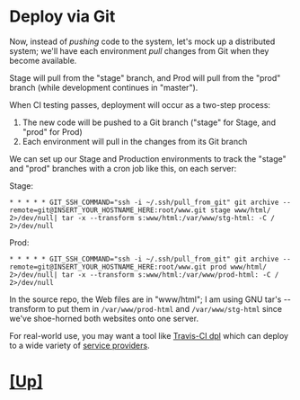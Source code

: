# Deploy via Git

Now, instead of _pushing_ code to the system, let's mock up
a distributed system; we'll
have each environment _pull_ changes from Git when they
become available.

Stage will pull from the "stage" branch, and Prod will pull
from the "prod" branch (while development continues
in "master").

When CI testing passes, deployment will occur as a two-step process:
1. The new code will be pushed to a Git branch ("stage" for Stage, and "prod" for Prod)
2. Each environment will pull in the changes from its Git branch

We can set up our Stage and Production environments to track the "stage" and "prod" branches with a cron job like this, on each server:

Stage:
``` 
* * * * * GIT_SSH_COMMAND="ssh -i ~/.ssh/pull_from_git" git archive --remote=git@INSERT_YOUR_HOSTNAME_HERE:root/www.git stage www/html/ 2>/dev/null| tar -x --transform s:www/html:/var/www/stg-html: -C / 2>/dev/null

```

Prod:
```
* * * * * GIT_SSH_COMMAND="ssh -i ~/.ssh/pull_from_git" git archive --remote=git@INSERT_YOUR_HOSTNAME_HERE:root/www.git prod www/html/ 2>/dev/null| tar -x --transform s:www/html:/var/www/prod-html: -C / 2>/dev/null
```

In the source repo, the Web files are in "www/html"; I am using GNU tar's --transform
to put them in `/var/www/prod-html` and `/var/www/stg-html` since we've shoe-horned
both websites onto one server.

For real-world use, you may want a tool like [Travis-CI dpl](https://docs.gitlab.com/ce/ci/examples/deployment/README.html) 
which can deploy to a wide variety of [service providers](https://github.com/travis-ci/dpl#supported-providers). 

# [[Up]](README.md)
